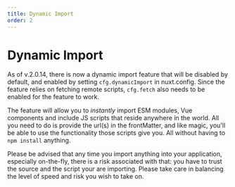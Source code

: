 ```yaml
---
title: Dynamic Import
order: 2
---
```


# Dynamic Import

As of v.2.0.14, there is now a dynamic import feature that will be disabled by default, and enabled by setting `cfg.dynamicImport` in nuxt.config. Since the feature relies on fetching remote scripts, `cfg.fetch` also needs to be enabled for the feature to work.

The feature will allow you to *instantly* import ESM modules, Vue components and include JS scripts that reside anywhere in the world. All you need to do is provide the url(s) in the frontMatter, and like magic, you'll be able to use the functionality those scripts give you. All without having to `npm install` anything. 

Please be advised that any time you import anything into your application, especially on-the-fly, there is a risk associated with that: you have to trust the source and the script your are importing. Please take care in balancing the level of speed and risk you wish to take on. 